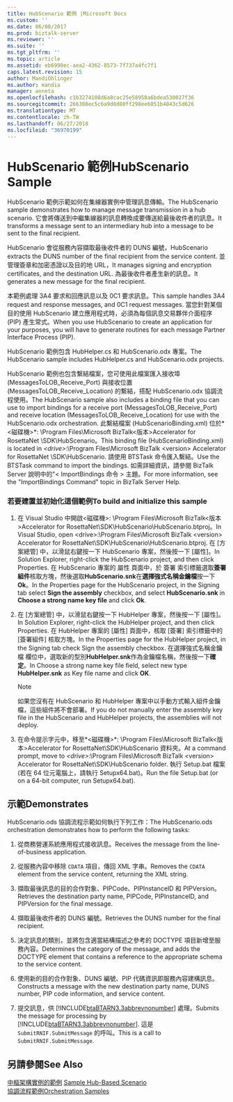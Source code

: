 ```yaml
---
title: HubScenario 範例 |Microsoft Docs
ms.custom: ''
ms.date: 06/08/2017
ms.prod: biztalk-server
ms.reviewer: ''
ms.suite: ''
ms.tgt_pltfrm: ''
ms.topic: article
ms.assetid: eb6990ec-aea2-4362-8573-7f737a4fc7f1
caps.latest.revision: 15
author: MandiOhlinger
ms.author: mandia
manager: anneta
ms.openlocfilehash: c1b3274108d6a8cac25e58958a6bdea530027f36
ms.sourcegitcommit: 266308ec5c6a9d8d80ff298ee6051b4843c5d626
ms.translationtype: MT
ms.contentlocale: zh-TW
ms.lasthandoff: 06/27/2018
ms.locfileid: "36970199"
---
```

# <a name="hubscenario-sample"></a><span data-ttu-id="333db-102">HubScenario 範例</span><span class="sxs-lookup"><span data-stu-id="333db-102">HubScenario Sample</span></span>
<span data-ttu-id="333db-103">HubScenario 範例示範如何在集線器實例中管理訊息傳輸。</span><span class="sxs-lookup"><span data-stu-id="333db-103">The HubScenario sample demonstrates how to manage message transmission in a hub scenario.</span></span> <span data-ttu-id="333db-104">它會將傳送到中繼集線器的訊息轉換成要傳送給最後收件者的訊息。</span><span class="sxs-lookup"><span data-stu-id="333db-104">It transforms a message sent to an intermediary hub into a message to be sent to the final recipient.</span></span>  
  
 <span data-ttu-id="333db-105">HubScenario 會從服務內容擷取最後收件者的 DUNS 編號，</span><span class="sxs-lookup"><span data-stu-id="333db-105">HubScenario extracts the DUNS number of the final recipient from the service content.</span></span> <span data-ttu-id="333db-106">並管理簽章和加密憑證以及目的地 URL，</span><span class="sxs-lookup"><span data-stu-id="333db-106">It manages signing and encryption certificates, and the destination URL.</span></span> <span data-ttu-id="333db-107">為最後收件者產生新的訊息。</span><span class="sxs-lookup"><span data-stu-id="333db-107">It generates a new message for the final recipient.</span></span>  
  
 <span data-ttu-id="333db-108">本範例處理 3A4 要求和回應訊息以及 0C1 要求訊息。</span><span class="sxs-lookup"><span data-stu-id="333db-108">This sample handles 3A4 request and response messages, and 0C1 request messages.</span></span> <span data-ttu-id="333db-109">當您針對某個目的使用 HubScenario 建立應用程式時，必須為每個訊息交易夥伴介面程序 (PIP) 產生常式。</span><span class="sxs-lookup"><span data-stu-id="333db-109">When you use HubScenario to create an application for your purposes, you will have to generate routines for each message Partner Interface Process (PIP).</span></span>  
  
 <span data-ttu-id="333db-110">HubScenario 範例包含 HubHelper.cs 和 HubScenario.odx 專案。</span><span class="sxs-lookup"><span data-stu-id="333db-110">The HubScenario sample includes HubHelper.cs and HubScenario.odx projects.</span></span>  
  
 <span data-ttu-id="333db-111">HubScenario 範例也包含繫結檔案，您可使用此檔案匯入接收埠 (MessagesToLOB_Receive_Port) 與接收位置 (MessagesToLOB_Receive_Location) 的繫結，搭配 HubScenario.odx 協調流程使用。</span><span class="sxs-lookup"><span data-stu-id="333db-111">The HubScenario sample also includes a binding file that you can use to import bindings for a receive port (MessagesToLOB_Receive_Port) and receive location (MessagesToLOB_Receive_Location) for use with the HubScenario.odx orchestration.</span></span> <span data-ttu-id="333db-112">此繫結檔案 (HubScenarioBinding.xml) 位於*\<磁碟機\>*: \Program Files\Microsoft BizTalk\<版本\>Accelerator for RosettaNet \SDK\HubScenario。</span><span class="sxs-lookup"><span data-stu-id="333db-112">This binding file (HubScenarioBinding.xml) is located in *\<drive\>*:\Program Files\Microsoft BizTalk \<version\> Accelerator for RosettaNet \SDK\HubScenario.</span></span> <span data-ttu-id="333db-113">請使用 BTSTask 命令匯入繫結。</span><span class="sxs-lookup"><span data-stu-id="333db-113">Use the BTSTask command to import the bindings.</span></span> <span data-ttu-id="333db-114">如需詳細資訊，請參閱 BizTalk Server 說明中的"< ImportBindings 命令 > 主題。</span><span class="sxs-lookup"><span data-stu-id="333db-114">For more information, see the "ImportBindings Command" topic in BizTalk Server Help.</span></span>  
  
### <a name="to-build-and-initialize-this-sample"></a><span data-ttu-id="333db-115">若要建置並初始化這個範例</span><span class="sxs-lookup"><span data-stu-id="333db-115">To build and initialize this sample</span></span>  
  
1. <span data-ttu-id="333db-116">在 Visual Studio 中開啟\<磁碟機\>: \Program Files\Microsoft BizTalk\<版本\>Accelerator for RosettaNet\SDK\HubScenario\HubScenario.btproj。</span><span class="sxs-lookup"><span data-stu-id="333db-116">In Visual Studio, open \<drive\>:\Program Files\Microsoft BizTalk \<version\> Accelerator for RosettaNet\SDK\HubScenario\HubScenario.btproj.</span></span> <span data-ttu-id="333db-117">在 [方案總管] 中，以滑鼠右鍵按一下 HubScenario 專案，然後按一下 [屬性]。</span><span class="sxs-lookup"><span data-stu-id="333db-117">In Solution Explorer, right-click the HubScenario project, and then click Properties.</span></span> <span data-ttu-id="333db-118">在 HubScenario 專案的 屬性 頁面中，於 簽署 索引標籤選取**簽署組件**核取方塊，然後選取**HubScenario.snk**在**選擇強式名稱金鑰檔**按一下  **Ok**。</span><span class="sxs-lookup"><span data-stu-id="333db-118">In the Properties page for the HubScenario project, in the Signing tab select **Sign the assembly** checkbox, and select **HubScenario.snk** in **Choose a strong name key file** and click **Ok**.</span></span>  
  
2. <span data-ttu-id="333db-119">在 [方案總管] 中，以滑鼠右鍵按一下 HubHelper 專案，然後按一下 [屬性]。</span><span class="sxs-lookup"><span data-stu-id="333db-119">In Solution Explorer, right-click the HubHelper project, and then click Properties.</span></span> <span data-ttu-id="333db-120">在 HubHelper 專案的 [屬性] 頁面中，核取 [簽署] 索引標籤中的 [簽署組件] 核取方塊。</span><span class="sxs-lookup"><span data-stu-id="333db-120">In the Properties page for the HubHelper project, in the Signing tab check Sign the assembly checkbox.</span></span> <span data-ttu-id="333db-121">在選擇強式名稱金鑰檔 欄位中，選取新的型別**HubHelper.snk**作為金鑰檔名稱，然後按一下**確定**。</span><span class="sxs-lookup"><span data-stu-id="333db-121">In Choose a strong name key file field, select new type **HubHelper.snk** as Key file name and click **OK**.</span></span>  
  
   > [!NOTE]
   >  <span data-ttu-id="333db-122">如果您沒有在 HubScenario 和 HubHelper 專案中以手動方式輸入組件金鑰檔，這些組件將不會部署。</span><span class="sxs-lookup"><span data-stu-id="333db-122">If you do not manually enter the assembly key file in the HubScenario and HubHelper projects, the assemblies will not deploy.</span></span>  
  
3. <span data-ttu-id="333db-123">在命令提示字元中，移至*\<磁碟機\>*: \Program Files\Microsoft BizTalk\<版本\>Accelerator for RosettaNet\SDK\HubScenario 資料夾。</span><span class="sxs-lookup"><span data-stu-id="333db-123">At a command prompt, move to *\<drive\>*:\Program Files\Microsoft BizTalk \<version\> Accelerator for RosettaNet\SDK\HubScenario folder.</span></span> <span data-ttu-id="333db-124">執行 Setup.bat 檔案 (若在 64 位元電腦上，請執行 Setupx64.bat)。</span><span class="sxs-lookup"><span data-stu-id="333db-124">Run the file Setup.bat (or on a 64-bit computer, run Setupx64.bat).</span></span>  
  
## <a name="demonstrates"></a><span data-ttu-id="333db-125">示範</span><span class="sxs-lookup"><span data-stu-id="333db-125">Demonstrates</span></span>  
 <span data-ttu-id="333db-126">HubScenario.ods 協調流程示範如何執行下列工作：</span><span class="sxs-lookup"><span data-stu-id="333db-126">The HubScenario.ods orchestration demonstrates how to perform the following tasks:</span></span>  
  
1. <span data-ttu-id="333db-127">從商務營運系統應用程式接收訊息。</span><span class="sxs-lookup"><span data-stu-id="333db-127">Receives the message from the line-of-business application.</span></span>  
  
2. <span data-ttu-id="333db-128">從服務內容中移除 `CDATA` 項目，傳回 XML 字串。</span><span class="sxs-lookup"><span data-stu-id="333db-128">Removes the `CDATA` element from the service content, returning the XML string.</span></span>  
  
3. <span data-ttu-id="333db-129">擷取最後訊息的目的合作對象、PIPCode、PIPInstanceID 和 PIPVersion。</span><span class="sxs-lookup"><span data-stu-id="333db-129">Retrieves the destination party name, PIPCode, PIPInstanceID, and PIPVersion for the final message.</span></span>  
  
4. <span data-ttu-id="333db-130">擷取最後收件者的 DUNS 編號。</span><span class="sxs-lookup"><span data-stu-id="333db-130">Retrieves the DUNS number for the final recipient.</span></span>  
  
5. <span data-ttu-id="333db-131">決定訊息的類別，並將包含適當結構描述之參考的 DOCTYPE 項目新增至服務內容。</span><span class="sxs-lookup"><span data-stu-id="333db-131">Determines the category of the message, and adds the DOCTYPE element that contains a reference to the appropriate schema to the service content.</span></span>  
  
6. <span data-ttu-id="333db-132">使用新的目的合作對象、DUNS 編號、PIP 代碼資訊即服務內容建構訊息。</span><span class="sxs-lookup"><span data-stu-id="333db-132">Constructs a message with the new destination party name, DUNS number, PIP code information, and service content.</span></span>  
  
7. <span data-ttu-id="333db-133">提交訊息，供 [!INCLUDE[btaBTARN3.3abbrevnonumber](../../includes/btabtarn3-3abbrevnonumber-md.md)] 處理。</span><span class="sxs-lookup"><span data-stu-id="333db-133">Submits the message for processing by [!INCLUDE[btaBTARN3.3abbrevnonumber](../../includes/btabtarn3-3abbrevnonumber-md.md)].</span></span> <span data-ttu-id="333db-134">這是 `SubmitRNIF.SubmitMessage` 的呼叫。</span><span class="sxs-lookup"><span data-stu-id="333db-134">This is a call to `SubmitRNIF.SubmitMessage`.</span></span>  
  
## <a name="see-also"></a><span data-ttu-id="333db-135">另請參閱</span><span class="sxs-lookup"><span data-stu-id="333db-135">See Also</span></span>  
 <span data-ttu-id="333db-136">[中樞架構實例的範例](../../adapters-and-accelerators/accelerator-rosettanet/sample-hub-based-scenario.md) </span><span class="sxs-lookup"><span data-stu-id="333db-136">[Sample Hub-Based Scenario](../../adapters-and-accelerators/accelerator-rosettanet/sample-hub-based-scenario.md) </span></span>  
 [<span data-ttu-id="333db-137">協調流程範例</span><span class="sxs-lookup"><span data-stu-id="333db-137">Orchestration Samples</span></span>](../../adapters-and-accelerators/accelerator-rosettanet/orchestration-samples.md)
